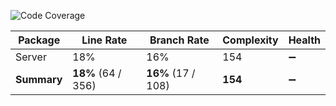 ![Code Coverage](https://img.shields.io/badge/Code%20Coverage-18%25-yellow?style=flat)

Package | Line Rate | Branch Rate | Complexity | Health
-------- | --------- | ----------- | ---------- | ------
Server | 18% | 16% | 154 | ➖
**Summary** | **18%** (64 / 356) | **16%** (17 / 108) | **154** | ➖
